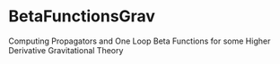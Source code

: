 # BetaFunctionsGrav
Computing Propagators and One Loop Beta Functions for some Higher Derivative Gravitational Theory
